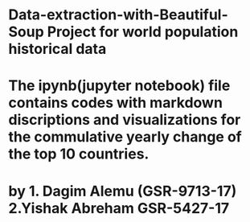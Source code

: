 # Data-extraction-with-Beautiful-Soup Project for world population historical data 
# The ipynb(jupyter notebook) file contains codes with markdown discriptions and visualizations for the commulative yearly change of the top 10 countries.

# by 1. Dagim Alemu (GSR-9713-17) 2.Yishak Abreham GSR-5427-17 
